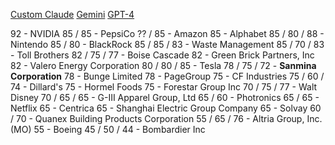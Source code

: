 [Custom Claude](https://poe.com/chat/3l5c9rsmktr0bbmd73l)
[Gemini](https://poe.com/chat/3l57u8pexcgbn26grt5)
[GPT-4](https://poe.com/chat/3l57ixw1ktk0tckp8xg)

92 - NVIDIA
85 / 85 - PepsiCo
?? / 85 - Amazon
85 - Alphabet
85 / 80 / 88 - Nintendo 
85 / 80 - BlackRock
85 / 85 / 83 - Waste Management
85 / 70 / 83 - Toll Brothers
82 / 75 / 77 - Boise Cascade
82 - Green Brick Partners, Inc
82 - Valero Energy Corporation
80 / 80 / 85 - Tesla
78 / 75 / 72 - **Sanmina Corporation**
78 - Bunge Limited
78 - PageGroup
75 - CF Industries
75 / 60 / 74 - Dillard's
75 - Hormel Foods
75 - Forestar Group Inc
70 / 75 / 77 - Walt Disney
70 / 65 / 65 - G-III Apparel Group, Ltd
65 / 60 - Photronics
65 / 65 - Netflix
65 - Centrica
65 - Shanghai Electric Group Company
65 - Solvay
60 / 70 - Quanex Building Products Corporation
55 / 65 / 76 - Altria Group, Inc. (MO)
55 - Boeing
45 / 50 / 44 - Bombardier Inc